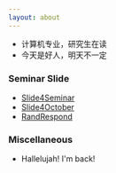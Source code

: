 ```yaml
---
layout: about
---
```


- 计算机专业，研究生在读
- 今天是好人，明天不一定

### Seminar Slide
- [Slide4Seminar](https://slide4seminar.netlify.app/)
- [Slide4October](https://slide4october.netlify.app/)
- [RandRespond](https://randrespond.netlify.app/)

### Miscellaneous

- Hallelujah! I'm back!
